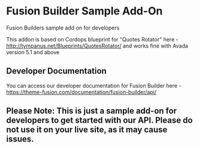 # Fusion Builder Sample Add-On
Fusion Builders sample add on for developers

This addon is based on Cordops blueprint for "Quotes Rotator" here - http://tympanus.net/Blueprints/QuotesRotator/ and works fine with Avada version 5.1 and above

## Developer Documentation
You can access our developer documentation for Fusion Builder here - https://theme-fusion.com/documentation/fusion-builder/api/

## Please Note: This is just a sample add-on for developers to get started with our API. Please do not use it on your live site, as it may cause issues.
